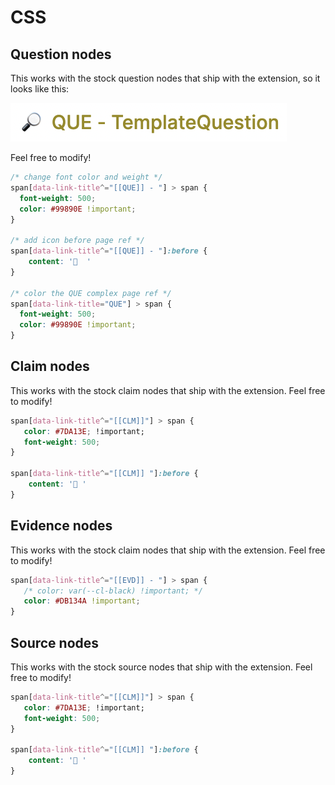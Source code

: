 # CSS

## Question nodes

This works with the stock question nodes that ship with the extension, so it looks like this:

![](../.gitbook/assets/image.png)

Feel free to modify!

```css
/* change font color and weight */
span[data-link-title^="[[QUE]] - "] > span {
  font-weight: 500; 
  color: #99890E !important; 
}

/* add icon before page ref */
span[data-link-title^="[[QUE]] - "]:before {
    content: '🔎  ' 
}

/* color the QUE complex page ref */
span[data-link-title="QUE"] > span {
  font-weight: 500; 
  color: #99890E !important; 
}
```

## Claim nodes

This works with the stock claim nodes that ship with the extension. Feel free to modify!

```css
span[data-link-title^="[[CLM]]"] > span {
   color: #7DA13E; !important;
   font-weight: 500;
}

span[data-link-title^="[[CLM]] "]:before {
    content: '🌲 ' 
}
```

## Evidence nodes

This works with the stock claim nodes that ship with the extension. Feel free to modify!

```css
span[data-link-title^="[[EVD]] - "] > span {
   /* color: var(--cl-black) !important; */
   color: #DB134A !important;
}
```



## Source nodes

This works with the stock source nodes that ship with the extension. Feel free to modify!

```css
span[data-link-title^="[[CLM]]"] > span {
   color: #7DA13E; !important;
   font-weight: 500;
}

span[data-link-title^="[[CLM]] "]:before {
    content: '🌲 ' 
}
```
